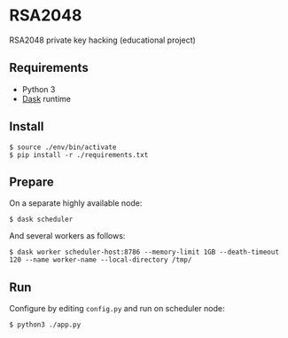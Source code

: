 # RSA2048

RSA2048 private key hacking (educational project)

## Requirements

- Python 3
- [Dask](https://docs.dask.org/en/stable/) runtime

## Install

```shell
$ source ./env/bin/activate
$ pip install -r ./requirements.txt
```

## Prepare

On a separate highly available node:

```shell
$ dask scheduler
```

And several workers as follows:

```shell
$ dask worker scheduler-host:8786 --memory-limit 1GB --death-timeout 120 --name worker-name --local-directory /tmp/
```

## Run

Configure by editing `config.py` and run on scheduler node:

```shell
$ python3 ./app.py
```
